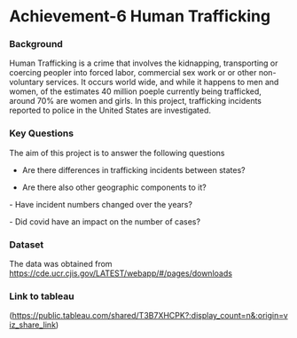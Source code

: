 # Achievement-6 Human Trafficking

### Background
Human Trafficking is a crime that involves the kidnapping, transporting or coercing peopler into forced labor, commercial sex work or or other non-voluntary services. It occurs world wide, and while it happens to men and women, of the estimates 40 million poeple currently being trafficked, around 70% are women and girls. 
In this project, trafficking incidents reported to police in the United States are investigated.

### Key Questions
The aim of this project is to answer the following questions


- Are there differences in trafficking incidents between states?

- Are there also other geographic components to it? 

- Have incident numbers changed over the years?


- Did covid have an impact on the number of cases?

### Dataset
The data was obtained from https://cde.ucr.cjis.gov/LATEST/webapp/#/pages/downloads

### Link to tableau
(https://public.tableau.com/shared/T3B7XHCPK?:display_count=n&:origin=viz_share_link)






 

